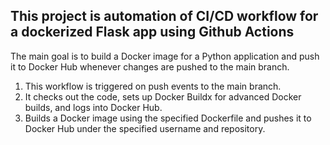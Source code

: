 ## This project is automation of CI/CD workflow for a dockerized Flask app using Github Actions

The main goal is to build a Docker image for a Python application and push it to Docker Hub whenever changes are pushed to the main branch.
1. This workflow is triggered on push events to the main branch.
2. It checks out the code, sets up Docker Buildx for advanced Docker builds, and logs into Docker Hub.
3. Builds a Docker image using the specified Dockerfile and pushes it to Docker Hub under the specified username and repository.
